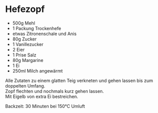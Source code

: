 # Hefezopf
* 500g Mehl
* 1 Packung Trockenhefe
* etwas Zitronenschale und Anis
* 80g Zucker
* 1 Vanillezucker
* 2 Eier
* 1 Prise Salz
* 80g Margarine
* 1 Ei
* 250ml Milch angewärmt

Alle Zutaten zu einem glatten Teig verkneten und gehen lassen bis zum doppelten Umfang.  
Zopf flechten und nochmals kurz gehen lassen.  
Mit Eigelb von extra Ei bestreichen.

Backzeit: 30 Minuten bei 150°C Umluft
